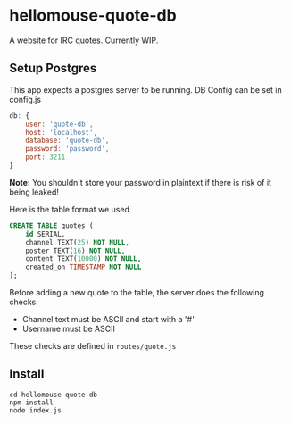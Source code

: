 # hellomouse-quote-db

A website for IRC quotes. Currently WIP.

## Setup Postgres

This app expects a postgres server to be running. DB Config can be set in config.js
```javascript
db: {
    user: 'quote-db',
    host: 'localhost',
    database: 'quote-db',
    password: 'password',
    port: 3211
}
```
**Note:** You shouldn't store your password in plaintext if there is risk of it being leaked!

Here is the table format we used
```sql
CREATE TABLE quotes (
    id SERIAL,
    channel TEXT(25) NOT NULL,
    poster TEXT(16) NOT NULL,
    content TEXT(10000) NOT NULL,
    created_on TIMESTAMP NOT NULL
);
```

Before adding a new quote to the table, the server does the following checks:
* Channel text must be ASCII and start with a '#'
* Username must be ASCII

These checks are defined in `routes/quote.js`


## Install

```git clone https://github.com/Bowserinator/https://github.com/hellomouse/hellomouse-quote-db
cd hellomouse-quote-db
npm install
node index.js
```
